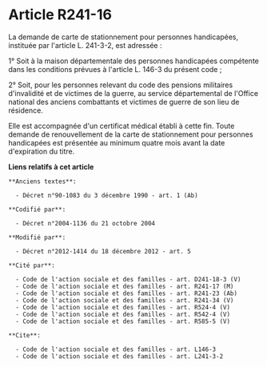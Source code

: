 # Article R241-16

La demande de carte de stationnement pour personnes handicapées, instituée par l'article L. 241-3-2, est adressée : 

1° Soit à la maison départementale des personnes handicapées compétente dans les conditions prévues à l'article L. 146-3 du
présent code ; 

2° Soit, pour les personnes relevant du code des pensions militaires d'invalidité et de victimes de la guerre, au service
départemental de l'Office national des anciens combattants et victimes de guerre de son lieu de résidence. 

Elle est accompagnée d'un certificat médical établi à cette fin. Toute demande de renouvellement de la carte de stationnement
pour personnes handicapées est présentée au minimum quatre mois avant la date d'expiration du titre.

**Liens relatifs à cet article**

	**Anciens textes**:

	  - Décret n°90-1083 du 3 décembre 1990 - art. 1 (Ab)

	**Codifié par**:

	  - Décret n°2004-1136 du 21 octobre 2004

	**Modifié par**:

	  - Décret n°2012-1414 du 18 décembre 2012 - art. 5

	**Cité par**:

	  - Code de l'action sociale et des familles - art. D241-18-3 (V)
	  - Code de l'action sociale et des familles - art. R241-17 (M)
	  - Code de l'action sociale et des familles - art. R241-23 (Ab)
	  - Code de l'action sociale et des familles - art. R241-34 (V)
	  - Code de l'action sociale et des familles - art. R524-4 (V)
	  - Code de l'action sociale et des familles - art. R542-4 (V)
	  - Code de l'action sociale et des familles - art. R585-5 (V)

	**Cite**:

	  - Code de l'action sociale et des familles - art. L146-3
	  - Code de l'action sociale et des familles - art. L241-3-2
